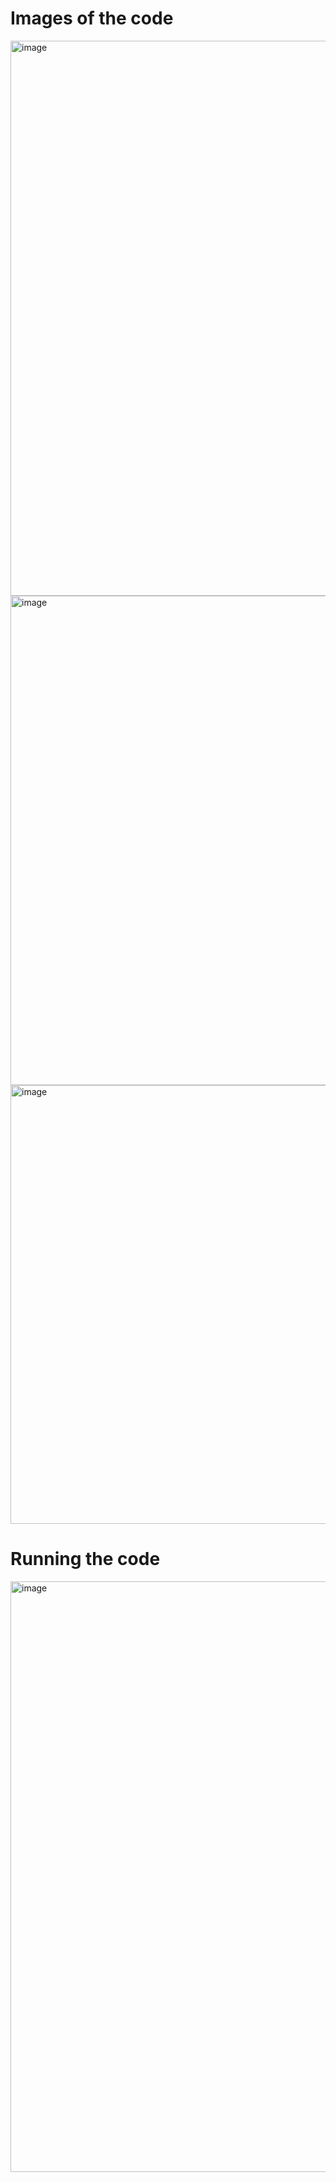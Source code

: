 # Images of the code 
<img width="1397" height="888" alt="image" src="https://github.com/user-attachments/assets/4cb4c848-eaf4-4382-af1d-784f8175c001" />
<img width="1341" height="783" alt="image" src="https://github.com/user-attachments/assets/6de1d023-8529-44f0-8ec6-2168adf3c163" />
<img width="1351" height="702" alt="image" src="https://github.com/user-attachments/assets/4ca07cc5-7644-4d8c-b1d8-f044a27edd97" />

# Running the code
<img width="1906" height="945" alt="image" src="https://github.com/user-attachments/assets/35577ae1-05d8-464e-adbf-8b22f121a47b" />


